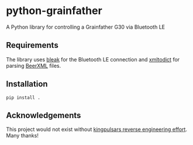 python-grainfather
==================

A Python library for controlling a Grainfather G30 via Bluetooth LE

Requirements
------------

The library uses [bleak](https://github.com/hbldh/bleak) for the Bluetooth LE connection and [xmltodict](https://github.com/martinblech/xmltodict) for parsing [BeerXML](http://beerxml.com/) files.

Installation
------------

`pip install .`

Acknowledgements
----------------

This project would not exist without [kingpulsars reverse engineering effort](https://github.com/kingpulsar/Grainfather-Bluetooth-Protocol). Many thanks!
